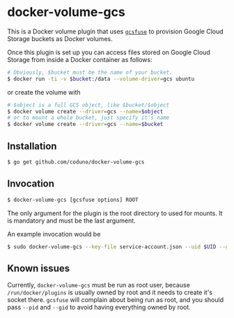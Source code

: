 # docker-volume-gcs

This is a Docker volume plugin that uses [`gcsfuse`](https://github.com/googlecloudplatform/gcsfuse) to
provision Google Cloud Storage buckets as Docker volumes.

Once this plugin is set up you can access files stored on Google Cloud Storage from inside a Docker
container as follows:

````bash
# Obviously, $bucket must be the name of your bucket.
$ docker run -ti -v $bucket:/data --volume-driver=gcs ubuntu
````

or create the volume with

````bash
# $object is a full GCS object, like $bucket/$object
$ docker volume create --driver=gcs --name=$object
# or to mount a whole bucket, just specify it's name
$ docker volume create --driver=gcs --name=$bucket
````

## Installation

````bash
$ go get github.com/coduno/docker-volume-gcs
````

## Invocation

````bash
$ docker-volume-gcs [gcsfuse options] ROOT
````

The only argument for the plugin is the root directory to used for mounts. It is mandatory
and must be the last argument.

An example invocation would be

````bash
$ sudo docker-volume-gcs --key-file service-account.json --uid $UID --gid $GID --implicit-dirs /var/lib/docker/volumes/gcs
````

## Known issues

Currently, `docker-volume-gcs` must be run as root user, because `/run/docker/plugins` is usually owned by
root and it needs to create it's socket there. `gcsfuse` will complain about being run as root, and you
should pass `--pid` and `--gid` to avoid having everything owned by root.
